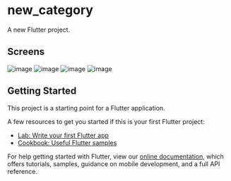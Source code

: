 # new_category

A new Flutter project.

## Screens
![image](https://github.com/eslamzoghla/News-Categories/assets/95759229/3b7e4655-b160-4373-ac59-adcd777832a6)
![image](https://github.com/eslamzoghla/News-Categories/assets/95759229/c3f59eea-c958-49e3-80b3-b4e78fa27753)
![image](https://github.com/eslamzoghla/News-Categories/assets/95759229/2c037f86-eeb1-47e3-827c-58de44664c3e)
![image](https://github.com/eslamzoghla/News-Categories/assets/95759229/3bbbfd5b-8622-4964-9daf-0f9115c92d62)


## Getting Started

This project is a starting point for a Flutter application.

A few resources to get you started if this is your first Flutter project:

- [Lab: Write your first Flutter app](https://flutter.dev/docs/get-started/codelab)
- [Cookbook: Useful Flutter samples](https://flutter.dev/docs/cookbook)

For help getting started with Flutter, view our
[online documentation](https://flutter.dev/docs), which offers tutorials,
samples, guidance on mobile development, and a full API reference.

